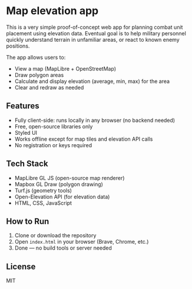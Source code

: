 # Map elevation app

This is a very simple proof-of-concept web app for planning combat unit placement using elevation data. Eventual goal is to help military personnel quickly understand terrain in unfamiliar areas, or react to known enemy positions.

The app allows users to:
- View a map (MapLibre + OpenStreetMap)
- Draw polygon areas
- Calculate and display elevation (average, min, max) for the area
- Clear and redraw as needed

## Features

- Fully client-side: runs locally in any browser (no backend needed)
- Free, open-source libraries only
- Styled UI
- Works offline except for map tiles and elevation API calls
- No registration or keys required

## Tech Stack

- MapLibre GL JS (open-source map renderer)
- Mapbox GL Draw (polygon drawing)
- Turf.js (geometry tools)
- Open-Elevation API (for elevation data)
- HTML, CSS, JavaScript

## How to Run

1. Clone or download the repository
2. Open `index.html` in your browser (Brave, Chrome, etc.)
3. Done — no build tools or server needed

## License

MIT
